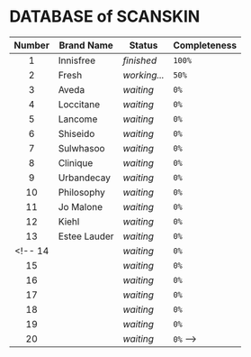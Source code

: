 DATABASE of SCANSKIN
===

Number | Brand Name | Status | Completeness
:---: | --- | --- | ---
1 | Innisfree | *finished* | `100%`
2 | Fresh | *working...* | `50%`
3 | Aveda | *waiting* | `0%`
4 | Loccitane | *waiting* | `0%`
5 | Lancome | *waiting* | `0%`
6 | Shiseido | *waiting* | `0%`
7 | Sulwhasoo | *waiting* | `0%`
8 | Clinique | *waiting* | `0%`
9 | Urbandecay | *waiting* | `0%`
10 | Philosophy | *waiting* | `0%`
11 | Jo Malone | *waiting* | `0%`
12 | Kiehl | *waiting* | `0%`
13 | Estee Lauder | *waiting* | `0%`
<!-- 14 | | *waiting* | `0%`
15 | | *waiting* | `0%`
16 | | *waiting* | `0%`
17 | | *waiting* | `0%`
18 | | *waiting* | `0%`
19 | | *waiting* | `0%`
20 | | *waiting* | `0%` -->
